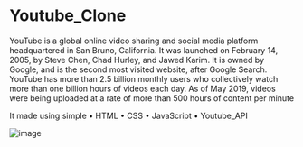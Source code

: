 # Youtube_Clone

YouTube is a global online video sharing and social media platform headquartered in San Bruno, California. It was launched on February 14, 2005, by Steve Chen, Chad Hurley, and Jawed Karim. It is owned by Google, and is the second most visited website, after Google Search. YouTube has more than 2.5 billion monthly users who collectively watch more than one billion hours of videos each day. As of May 2019, videos were being uploaded at a rate of more than 500 hours of content per minute


It made using simple 
•	HTML 
•	CSS
•	JavaScript
•	Youtube_API

![image](https://user-images.githubusercontent.com/88719106/209438937-4d172bf2-27ec-4645-a027-ead7aea124aa.png)
